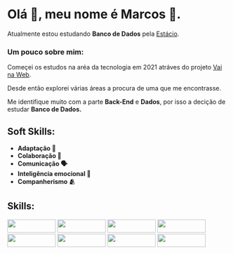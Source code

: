 <h1><strong>Olá 👋, meu nome é Marcos 🤙.</strong></h1>
<p>Atualmente estou estudando <strong>Banco de Dados</strong> pela <a href="https://estacio.br/inscricao/vestibular-social?gclid=CjwKCAjwxOymBhAFEiwAnodBLHkEO_kln1BZm3F7ZGJ-GcFuTj06CkJqqktXiZojno29aM-03T-qHRoCTC0QAvD_BwE&gclsrc=aw.ds">Estácio</a>.</p>
<h3>Um pouco sobre mim:</h3>
<p>Começei os estudos na aréa da tecnologia em 2021 atráves do projeto <a href="https://vainaweb.com.br/">Vai na Web</a>.</p>
<p>Desde então explorei várias áreas a procura de uma que me encontrasse.</p>
<p>Me identifique muito com a parte <strong>Back-End</strong> e <strong>Dados</strong>, por isso a decição de estudar <strong>Banco de Dados.</strong></p>
<h2>Soft Skills:</h2>
<ul>
  <li><strong>Adaptação 🐜</strong></li>
  <li><strong>Colaboração 🤝</strong></li>
  <li><strong>Comunicação 🗣</strong></li>
  <li><strong>Inteligência emocional 🧍</strong></li>
  <li><strong>Companherismo 🫂</strong></li>
</ul>

<h2>Skills:</h2>
<div><img src="https://img.shields.io/badge/MySQL-00000F?style=for-the-badge&logo=mysql&logoColor=white" width="110px" height="30px">
     <img src="https://img.shields.io/badge/PostgreSQL-316192?style=for-the-badge&logo=postgresql&logoColor=white" width="110px" height="30px" >
     <img src="https://img.shields.io/badge/Spring-6DB33F?style=for-the-badge&logo=spring&logoColor=white" width="110px" height="30px">
     <img src="https://img.shields.io/badge/Python-14354C?style=for-the-badge&logo=python&logoColor=white" width="110px" height="30px">
     <img src="https://img.shields.io/badge/CSS3-1572B6?style=for-the-badge&logo=css3&logoColor=white" width="110px" height="30px">
     <img src="https://img.shields.io/badge/HTML5-E34F26?style=for-the-badge&logo=html5&logoColor=white" width="110px" height="30px">
     <img src="https://img.shields.io/badge/Oracle-F80000?style=for-the-badge&logo=oracle&logoColor=black" width="110px" height="30px">
     <img src="	https://img.shields.io/badge/PyCharm-000000.svg?&style=for-the-badge&logo=PyCharm&logoColor=white" width="110px" height="30px">
</div>




















<!--
**Marcos18h/Marcos18h** is a ✨ _special_ ✨ repository because its `README.md` (this file) appears on your GitHub profile.

Here are some ideas to get you started:

- 🔭 I’m currently working on ...
- 🌱 I’m currently learning ...
- 👯 I’m looking to collaborate on ...
- 🤔 I’m looking for help with ...
- 💬 Ask me about ...
- 📫 How to reach me: ...
- 😄 Pronouns: ...
- ⚡ Fun fact: ...
-->
